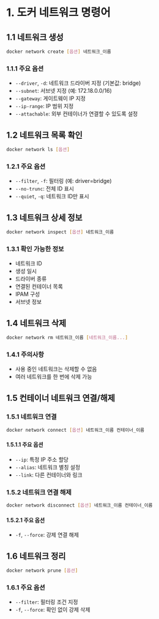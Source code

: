 # 1. 도커 네트워크 명령어

## 1.1 네트워크 생성
```bash
docker network create [옵션] 네트워크_이름
```

### 1.1.1 주요 옵션
- `--driver`, `-d`: 네트워크 드라이버 지정 (기본값: bridge)
- `--subnet`: 서브넷 지정 (예: 172.18.0.0/16)
- `--gateway`: 게이트웨이 IP 지정
- `--ip-range`: IP 범위 지정
- `--attachable`: 외부 컨테이너가 연결할 수 있도록 설정

## 1.2 네트워크 목록 확인
```bash
docker network ls [옵션]
```

### 1.2.1 주요 옵션
- `--filter`, `-f`: 필터링 (예: driver=bridge)
- `--no-trunc`: 전체 ID 표시
- `--quiet`, `-q`: 네트워크 ID만 표시

## 1.3 네트워크 상세 정보
```bash
docker network inspect [옵션] 네트워크_이름
```

### 1.3.1 확인 가능한 정보
- 네트워크 ID
- 생성 일시
- 드라이버 종류
- 연결된 컨테이너 목록
- IPAM 구성
- 서브넷 정보

## 1.4 네트워크 삭제
```bash
docker network rm 네트워크_이름 [네트워크_이름...]
```

### 1.4.1 주의사항
- 사용 중인 네트워크는 삭제할 수 없음
- 여러 네트워크를 한 번에 삭제 가능

## 1.5 컨테이너 네트워크 연결/해제

### 1.5.1 네트워크 연결
```bash
docker network connect [옵션] 네트워크_이름 컨테이너_이름
```

#### 1.5.1.1 주요 옵션
- `--ip`: 특정 IP 주소 할당
- `--alias`: 네트워크 별칭 설정
- `--link`: 다른 컨테이너와 링크

### 1.5.2 네트워크 연결 해제
```bash
docker network disconnect [옵션] 네트워크_이름 컨테이너_이름
```

#### 1.5.2.1 주요 옵션
- `-f`, `--force`: 강제 연결 해제

## 1.6 네트워크 정리
```bash
docker network prune [옵션]
```

### 1.6.1 주요 옵션
- `--filter`: 필터링 조건 지정
- `-f`, `--force`: 확인 없이 강제 삭제